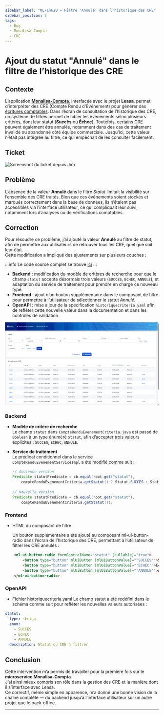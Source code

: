 ```yaml
---
sidebar_label: "ML-14620 – Filtre 'Annulé' dans l'historique des CRE"
sidebar_position: 3
tags:
  - Bug
  - Monalisa-Compta
  - CRE
---
```


# Ajout du statut "Annulé" dans le filtre de l’historique des CRE

## Contexte

L’application **[Monalisa-Compta](../../../annexes/compta)**, interfacée avec le projet **Leasa**, permet d’interpréter des CRE (Compte Rendu d'Événement) pour générer des [écritures comptables](./../../../glossaire/Vocab_metier.md#écriture-comptables). Dans l’écran de consultation de l’historique des CRE, un système de filtres permet de cibler les événements selon plusieurs critères, dont leur statut (**Succès** ou **Échec**). Toutefois, certains CRE peuvent également être annulés, notamment dans des cas de traitement invalidé ou abandonné côté équipe commerciale. Jusqu’ici, cette valeur n’était pas intégrée au filtre, ce qui empêchait de les consulter facilement.

## Ticket

![Screenshot du ticket depuis Jira](/img/fix/ml_14620.png)

## Problème

L’absence de la valeur **Annulé** dans le filtre *Statut* limitait la visibilité sur l’ensemble des CRE traités. Bien que ces événements soient stockés et marqués correctement dans la base de données, ils n’étaient pas accessibles via l’interface utilisateur, ce qui compliquait leur suivi, notamment lors d’analyses ou de vérifications comptables.

## Correction

Pour résoudre ce problème, j’ai ajouté la valeur **Annulé** au filtre de statut, afin de permettre aux utilisateurs de retrouver tous les CRE, quel que soit leur état.  
Cette modification a impliqué des ajustements sur plusieurs couches :  

:::info
Le code source complet se trouve [ici](./../../../Annexes/bout_de_code/FIX/ML-14620.md)
:::
- **Backend** : modification du modèle de critères de recherche pour que le champ `statut` accepte désormais trois valeurs (`SUCCES`, `ECHEC`, `ANNULE`), et adaptation du service de traitement pour prendre en charge ce nouveau type.  
- **Frontend** : ajout d’un bouton supplémentaire dans le composant de filtre pour permettre à l’utilisateur de sélectionner le statut *Annulé*.  
- **OpenAPI** : mise à jour de la spécification `historiquecriteria.yaml` afin de refléter cette nouvelle valeur dans la documentation et dans les contrôles de validation.

![Screenshot de la page après correction](ml_14620.png)

### Backend

- **Modèle de critère de recherche**  
  Le champ `statut` dans `CompteRenduEvenementCriteria.java` est passé de `Boolean` à un type énuméré `Statut`, afin d’accepter trois valeurs explicites : `SUCCES`, `ECHEC`, `ANNULE`.

- **Service de traitement**  
  Le prédicat conditionnel dans le service `CompteRenduEvenementServiceImpl` a été modifié comme suit :

  ```java
  // Ancienne version
  Predicate statutPredicate = cb.equal(root.get("statut"),
      compteRenduEvenementCriteria.getStatut() ? Statut.SUCCES : Statut.ECHEC);

  // Nouvelle version
  Predicate statutPredicate = cb.equal(root.get("statut"),
      compteRenduEvenementCriteria.getStatut());
    ```

### Frontend

- HTML du composant de filtre

    Un bouton supplémentaire a été ajouté au composant ml-ui-button-radio dans l’écran de l’historique des CRE, permettant à l’utilisateur de filtrer les CRE annulés :

```html
    <ml-ui-button-radio formControlName="statut" [nullable]="true">
        <button type="button" mlUiButton [mlUiButtonValue]="'SUCCES'">Succès</button>
        <button type="button" mlUiButton [mlUiButtonValue]="'ECHEC'">Échec</button>
        <button type="button" mlUiButton [mlUiButtonValue]="'ANNULE'">Annulé</button>
    </ml-ui-button-radio>
```

### OpenAPI

- Fichier historiquecriteria.yaml
Le champ statut a été redéfini dans le schéma comme suit pour refléter les nouvelles valeurs autorisées :

````yaml
statut:
  type: string
  enum:
    - SUCCES
    - ECHEC
    - ANNULE
  description: Statut du CRE à filtrer
````

## Conclusion

Cette intervention m’a permis de travailler pour la première fois sur le **microservice Monalisa-Compta**.  
J’ai ainsi mieux compris son rôle dans la gestion des CRE et la manière dont il s’interface avec Leasa.  
Ce correctif, même simple en apparence, m’a donné une bonne vision de la chaîne complète — du backend jusqu’à l’interface utilisateur sur un autre projet que le back-office.

---
